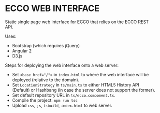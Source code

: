 
# ECCO WEB INTERFACE

Static single page web interface for ECCO that relies on the ECCO REST API.


Uses:
* Bootstrap (which requires jQuery)
* Angular 2
* D3.js


Steps for deploying the web interface onto a web server:
* Set `<base href="/">` in `index.html` to where the web interface will be deployed (relative to the domain).
* Set `LocationStrategy` in `ts/main.ts` to either HTML5 History API (Default) or Hashbang (in case the server does not support the former).
* Set default repository URL in `ts/ecco.component.ts`.
* Compile the project: `npm run tsc`
* Upload `css`, `js`, `tsbuild`, `index.html` to web server.


